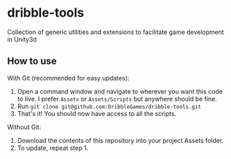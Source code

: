 # dribble-tools
Collection of generic utilities and extensions to facilitate game development in Unity3d

## How to use
With Git (recommended for easy updates):
1. Open a command window and navigate to wherever you want this code to live. I prefer `Assets` or `Assets/Scripts` but anywhere should be fine.
2. Run `git clone git@github.com:DribbleGames/dribble-tools.git`
3. That's it! You should now have access to all the scripts.

Without Git:
1. Download the contents of this repository into your project Assets folder. 
2. To update, repeat step 1.

